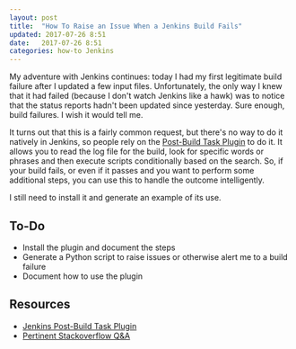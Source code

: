 ```yaml
---
layout: post
title:  "How To Raise an Issue When a Jenkins Build Fails"
updated: 2017-07-26 8:51
date:   2017-07-26 8:51
categories: how-to Jenkins
---
```

My adventure with Jenkins continues: today I had my first legitimate build failure after I updated a few input files. Unfortunately, the only way I knew that it had failed (because I don't watch Jenkins like a hawk) was to notice that the status reports hadn't been updated since yesterday. Sure enough, build failures. I wish it would tell me.

It turns out that this is a fairly common request, but there's no way to do it natively in Jenkins, so people rely on the [Post-Build Task Plugin](https://wiki.jenkins.io/display/JENKINS/Post+build+task) to do it. It allows you to read the log file for the build, look for specific words or phrases and then execute scripts conditionally based on the search. So, if your build fails, or even if it passes and you want to perform some additional steps, you can use this to handle the outcome intelligently.

I still need to install it and generate an example of its use.

## To-Do ##

* Install the plugin and document the steps
* Generate a Python script to raise issues or otherwise alert me to a build failure
* Document how to use the plugin

## Resources ##

* [Jenkins Post-Build Task Plugin](https://wiki.jenkins.io/display/JENKINS/Post+build+task)
* [Pertinent Stackoverflow Q&A](https://stackoverflow.com/q/11160363/39492)
